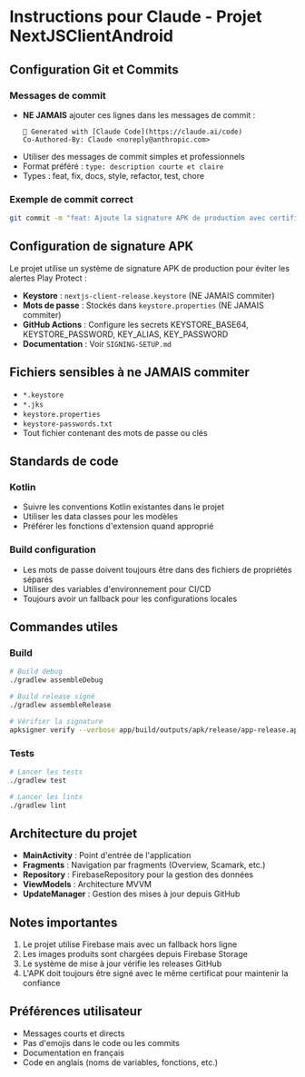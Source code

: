 # Instructions pour Claude - Projet NextJSClientAndroid

## Configuration Git et Commits

### Messages de commit
- **NE JAMAIS** ajouter ces lignes dans les messages de commit :
  ```
  🤖 Generated with [Claude Code](https://claude.ai/code)
  Co-Authored-By: Claude <noreply@anthropic.com>
  ```
- Utiliser des messages de commit simples et professionnels
- Format préféré : `type: description courte et claire`
- Types : feat, fix, docs, style, refactor, test, chore

### Exemple de commit correct
```bash
git commit -m "feat: Ajoute la signature APK de production avec certificat stable"
```

## Configuration de signature APK

Le projet utilise un système de signature APK de production pour éviter les alertes Play Protect :

- **Keystore** : `nextjs-client-release.keystore` (NE JAMAIS commiter)
- **Mots de passe** : Stockés dans `keystore.properties` (NE JAMAIS commiter)
- **GitHub Actions** : Configure les secrets KEYSTORE_BASE64, KEYSTORE_PASSWORD, KEY_ALIAS, KEY_PASSWORD
- **Documentation** : Voir `SIGNING-SETUP.md`

## Fichiers sensibles à ne JAMAIS commiter

- `*.keystore`
- `*.jks`
- `keystore.properties`
- `keystore-passwords.txt`
- Tout fichier contenant des mots de passe ou clés

## Standards de code

### Kotlin
- Suivre les conventions Kotlin existantes dans le projet
- Utiliser les data classes pour les modèles
- Préférer les fonctions d'extension quand approprié

### Build configuration
- Les mots de passe doivent toujours être dans des fichiers de propriétés séparés
- Utiliser des variables d'environnement pour CI/CD
- Toujours avoir un fallback pour les configurations locales

## Commandes utiles

### Build
```bash
# Build debug
./gradlew assembleDebug

# Build release signé
./gradlew assembleRelease

# Vérifier la signature
apksigner verify --verbose app/build/outputs/apk/release/app-release.apk
```

### Tests
```bash
# Lancer les tests
./gradlew test

# Lancer les lints
./gradlew lint
```

## Architecture du projet

- **MainActivity** : Point d'entrée de l'application
- **Fragments** : Navigation par fragments (Overview, Scamark, etc.)
- **Repository** : FirebaseRepository pour la gestion des données
- **ViewModels** : Architecture MVVM
- **UpdateManager** : Gestion des mises à jour depuis GitHub

## Notes importantes

1. Le projet utilise Firebase mais avec un fallback hors ligne
2. Les images produits sont chargées depuis Firebase Storage
3. Le système de mise à jour vérifie les releases GitHub
4. L'APK doit toujours être signé avec le même certificat pour maintenir la confiance

## Préférences utilisateur

- Messages courts et directs
- Pas d'emojis dans le code ou les commits
- Documentation en français
- Code en anglais (noms de variables, fonctions, etc.)